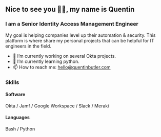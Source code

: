 ## Nice to see you 👋🏽, my name is Quentin
### I am a Senior Identity Access Management Engineer
My goal is helping companies level up their automation & security. This platform is where share my personal projects that can be helpful for IT engineers in the field.

- 🔭 I’m currently working on several Okta projects.  
- 🌱 I’m currently learning python.  
- 📫 How to reach me: hello@quentinbutler.com 


### Skills

#### Software

Okta / Jamf / Google Workspace / Slack / Meraki

#### Languages

Bash / Python 


<!---
quentinbutler/quentinbutler is a ✨ special ✨ repository because its `README.md` (this file) appears on your GitHub profile.
You can click the Preview link to take a look at your changes.
--->
